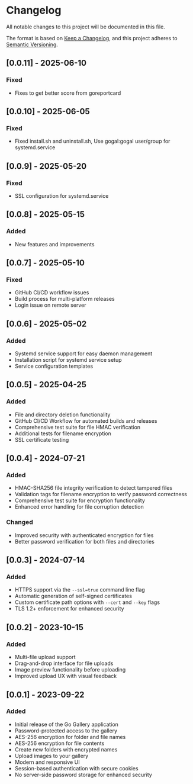 # Changelog

All notable changes to this project will be documented in this file.

The format is based on [Keep a Changelog](https://keepachangelog.com/en/1.0.0/),
and this project adheres to [Semantic Versioning](https://semver.org/spec/v2.0.0.html).

## [0.0.11] - 2025-06-10

### Fixed
- Fixes to get better score from goreportcard

## [0.0.10] - 2025-06-05

### Fixed
- Fixed install.sh and uninstall.sh, Use gogal:gogal user/group for systemd.service

## [0.0.9] - 2025-05-20

### Fixed
- SSL configuration for systemd.service

## [0.0.8] - 2025-05-15

### Added
- New features and improvements

## [0.0.7] - 2025-05-10

### Fixed
- GitHub CI/CD workflow issues
- Build process for multi-platform releases
- Login issue on remote server

## [0.0.6] - 2025-05-02

### Added
- Systemd service support for easy daemon management
- Installation script for systemd service setup
- Service configuration templates

## [0.0.5] - 2025-04-25

### Added
- File and directory deletion functionality
- GitHub CI/CD Workflow for automated builds and releases
- Comprehensive test suite for file HMAC verification
- Additional tests for filename encryption
- SSL certificate testing

## [0.0.4] - 2024-07-21

### Added
- HMAC-SHA256 file integrity verification to detect tampered files
- Validation tags for filename encryption to verify password correctness
- Comprehensive test suite for encryption functionality
- Enhanced error handling for file corruption detection

### Changed
- Improved security with authenticated encryption for files
- Better password verification for both files and directories

## [0.0.3] - 2024-07-14

### Added
- HTTPS support via the `--ssl=true` command line flag
- Automatic generation of self-signed certificates
- Custom certificate path options with `--cert` and `--key` flags
- TLS 1.2+ enforcement for enhanced security

## [0.0.2] - 2023-10-15

### Added
- Multi-file upload support
- Drag-and-drop interface for file uploads
- Image preview functionality before uploading
- Improved upload UX with visual feedback

## [0.0.1] - 2023-09-22

### Added
- Initial release of the Go Gallery application
- Password-protected access to the gallery
- AES-256 encryption for folder and file names
- AES-256 encryption for file contents
- Create new folders with encrypted names
- Upload images to your gallery
- Modern and responsive UI
- Session-based authentication with secure cookies
- No server-side password storage for enhanced security